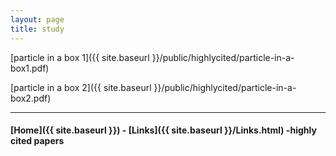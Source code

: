 ```yaml
---
layout: page
title: study
---
```




[particle in a box 1]({{ site.baseurl }}/public/highlycited/particle-in-a-box1.pdf)



[particle in a box 2]({{ site.baseurl }}/public/highlycited/particle-in-a-box2.pdf)



---


#### [Home]({{ site.baseurl }}) - [Links]({{ site.baseurl }}/Links.html) -highly cited papers

